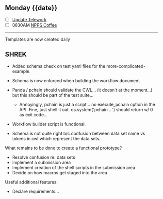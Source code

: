 ## Monday {{date}}

- [ ] [Update Telework](https://docs.google.com/spreadsheets/d/16AZZBiKL1s6eGgH2KFiJPnD8-TjRsC0HYy4Qdmbr358/edit#gid=0)
- [ ] 0830AM [NPPS Coffee](https://bnl.zoomgov.com/j/16157150845?pwd=NXNqTi9ZWEFBKzYwRXQ5U3NXU1dBZz09)

------------------------------------------------------------

Templates are now created daily

SHREK
---

- Added schema check on test yaml files for the more-complicated-example.
- Schema is now enforced when building the workflow document
- Panda / pchain should validate the CWL... (it doesn't at the moment...) but this should be part of the test suite...
	- Annoyingly, pchain is just a script... no execute_pchain option in the API.  Fine, just shell it out.  os.system('pchain ...')  should return w/ 0 as exit code...

- Workflow builder script is functional.
- Schema is not quite right b/c confusion between data set name vs tokens in cwl which represent the data sets.

What remains to be done to create a functional prototype?
- Resolve confusion re: data sets
- Implement a submission area
- Implement creation of the shell scripts in the submission area
- Decide on how macros get staged into the area

Useful additional features: 
- Declare requirements...
